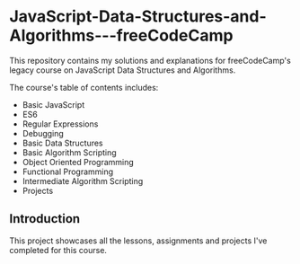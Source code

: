 # JavaScript-Data-Structures-and-Algorithms---freeCodeCamp

This repository contains my solutions and explanations for freeCodeCamp's legacy course on JavaScript Data Structures and Algorithms.

The course's table of contents includes: 
- Basic JavaScript
- ES6
- Regular Expressions
- Debugging
- Basic Data Structures
- Basic Algorithm Scripting
- Object Oriented Programming
- Functional Programming
- Intermediate Algorithm Scripting
- Projects

## Introduction
This project showcases all the lessons, assignments and projects I've completed for this course.
